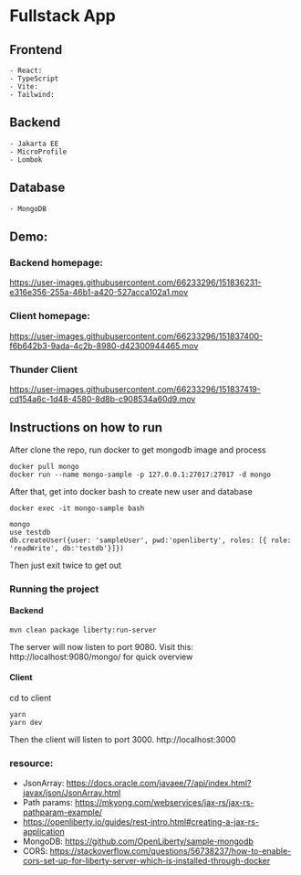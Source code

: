 # Fullstack App

## Frontend

    - React:
    - TypeScript
    - Vite:
    - Tailwind:

## Backend

    - Jakarta EE
    - MicroProfile
    - Lombok

## Database

    - MongoDB
    
## Demo:

### Backend homepage: 

https://user-images.githubusercontent.com/66233296/151836231-e316e356-255a-46b1-a420-527acca102a1.mov

### Client homepage: 

https://user-images.githubusercontent.com/66233296/151837400-f6b642b3-9ada-4c2b-8980-d42300944465.mov


### Thunder Client
https://user-images.githubusercontent.com/66233296/151837419-cd154a6c-1d48-4580-8d8b-c908534a60d9.mov



## Instructions on how to run

After clone the repo, run docker to get mongodb image and process

```
docker pull mongo
docker run --name mongo-sample -p 127.0.0.1:27017:27017 -d mongo
```

After that, get into docker bash to create new user and database

```
docker exec -it mongo-sample bash
```

```
mongo
use testdb
db.createUser({user: 'sampleUser', pwd:'openliberty', roles: [{ role: 'readWrite', db:'testdb'}]})
```

Then just exit twice to get out

### Running the project

#### Backend

```
mvn clean package liberty:run-server
```

The server will now listen to port 9080.
Visit this: http://localhost:9080/mongo/ for quick overview

#### Client

cd to client

```
yarn
yarn dev
```

Then the client will listen to port 3000.
http://localhost:3000

### resource:

- JsonArray: https://docs.oracle.com/javaee/7/api/index.html?javax/json/JsonArray.html
- Path params: https://mkyong.com/webservices/jax-rs/jax-rs-pathparam-example/
- https://openliberty.io/guides/rest-intro.html#creating-a-jax-rs-application
- MongoDB: https://github.com/OpenLiberty/sample-mongodb
- CORS: https://stackoverflow.com/questions/56738237/how-to-enable-cors-set-up-for-liberty-server-which-is-installed-through-docker
